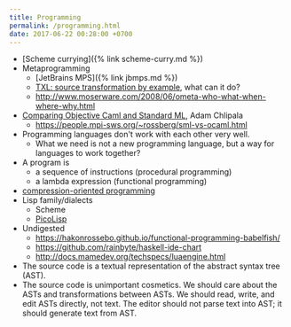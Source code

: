 ```yaml
---
title: Programming
permalink: /programming.html
date: 2017-06-22 00:28:00 +0700
---
```


- [Scheme currying]({% link scheme-curry.md %})
- Metaprogramming
    - [JetBrains MPS]({% link jbmps.md %})
    - [TXL: source transformation by example](http://txl.ca/index.html), what can it do?
    - http://www.moserware.com/2008/06/ometa-who-what-when-where-why.html
- [Comparing Objective Caml and Standard ML](http://adam.chlipala.net/mlcomp/), Adam Chlipala
    - https://people.mpi-sws.org/~rossberg/sml-vs-ocaml.html
- Programming languages don't work with each other very well.
    - What we need is not a new programming language, but a way for languages to work together?
- A program is
    - a sequence of instructions (procedural programming)
    - a lambda expression (functional programming)
- [compression-oriented programming](https://mollyrocket.com/casey/stream_0019.html)
- Lisp family/dialects
    - Scheme
    - [PicoLisp](https://picolisp.com/wiki/?home)
- Undigested
    - https://hakonrossebo.github.io/functional-programming-babelfish/
    - https://github.com/rainbyte/haskell-ide-chart
    - http://docs.mamedev.org/techspecs/luaengine.html
- The source code is a textual representation of the abstract syntax tree (AST).
- The source code is unimportant cosmetics.
We should care about the ASTs and transformations between ASTs.
We should read, write, and edit ASTs directly, not text.
The editor should not parse text into AST; it should generate text from AST.
